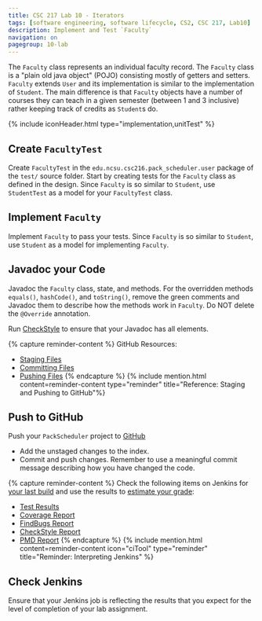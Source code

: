 ```yaml
---
title: CSC 217 Lab 10 - Iterators
tags: [software engineering, software lifecycle, CS2, CSC 217, Lab10]
description: Implement and Test `Faculty`
navigation: on
pagegroup: 10-lab
---
```




The `Faculty` class represents an individual faculty record.  The `Faculty` class is a "plain old java object" (POJO) consisting mostly of getters and setters.  `Faculty` extends `User` and its implementation is similar to the implementation of `Student`.  The main difference is that `Faculty` objects have a number of courses they can teach in a given semester (between 1 and 3 inclusive) rather keeping track of credits as `Student`s do.

{% include iconHeader.html type="implementation,unitTest" %}


## Create `FacultyTest`
Create `FacultyTest` in the `edu.ncsu.csc216.pack_scheduler.user` package of the `test/` source folder.  Start by creating tests for the `Faculty` class as defined in the design.   Since `Faculty` is so similar to `Student`, use `StudentTest` as a model for your `FacultyTest` class.


## Implement `Faculty`
Implement `Faculty` to pass your tests.  Since `Faculty` is so similar to `Student`, use `Student` as a model for implementing `Faculty`.


## Javadoc your Code
Javadoc the `Faculty` class, state, and methods.  For the overridden methods `equals()`, `hashCode()`, and `toString()`, remove the green comments and Javadoc them to describe how the methods work in `Faculty`.  Do NOT delete the `@Override` annotation.

Run [CheckStyle](../../gp1/gp1-static-analysis#checkstyle) to ensure that your Javadoc has all elements.

{% capture reminder-content %} 
GitHub Resources:

  * [Staging Files](https://pages.github.ncsu.edu/engr-csc-software-development/practices-tools/git/git-staging)
  * [Committing Files](https://pages.github.ncsu.edu/engr-csc-software-development/practices-tools/git/git-commit)
  * [Pushing Files](https://pages.github.ncsu.edu/engr-csc-software-development/practices-tools/git/git-push)
{% endcapture %} {% include mention.html content=reminder-content type="reminder" title="Reference: Staging and Pushing to GitHub"%}
## Push to GitHub
Push your `PackScheduler` project to [GitHub](https://github.ncsu.edu)

  * Add the unstaged changes to the index.
  * Commit and push changes.  Remember to use a meaningful commit message describing how you have changed the code.  



{% capture reminder-content %}
Check the following items on Jenkins for [your last build](https://pages.github.ncsu.edu/engr-csc-software-development/practices-tools/jenkins/#build-summary-page) and use the results to [estimate your grade](https://pages.github.ncsu.edu/engr-csc-software-development/practices-tools/jenkins/#grade-estimation-example):

  * [Test Results](https://pages.github.ncsu.edu/engr-csc-software-development/practices-tools/jenkins/#test-results)
  * [Coverage Report](https://pages.github.ncsu.edu/engr-csc-software-development/practices-tools/jenkins/#coverage-report)
  * [FindBugs Report](https://pages.github.ncsu.edu/engr-csc-software-development/practices-tools/jenkins/#findbugs-report)
  * [CheckStyle Report](https://pages.github.ncsu.edu/engr-csc-software-development/practices-tools/jenkins/#checkstyle-report)
  * [PMD Report](https://pages.github.ncsu.edu/engr-csc-software-development/practices-tools/jenkins/#pmd-report)
{% endcapture %}
{% include mention.html content=reminder-content icon="ciTool" type="reminder" title="Reminder: Interpreting Jenkins" %}
## Check Jenkins
Ensure that your Jenkins job is reflecting the results that you expect for the level of completion of your lab assignment.

